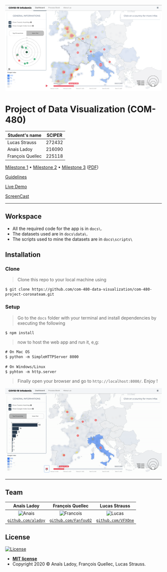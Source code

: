 ![Dashboard](https://raw.githubusercontent.com/com-480-data-visualization/com-480-project-coronateam/master/imgs/dashboard.png)

# Project of Data Visualization (COM-480)

| Student's name | SCIPER |
| -------------- | ------ |
| Lucas Strauss | 272432 |
| Anais Ladoy | 216090 |
| François Quellec | 225118 |

[Milestone 1](https://github.com/com-480-data-visualization/com-480-project-coronateam/blob/master/reports/Milestone_1.md) • [Milestone 2](https://github.com/com-480-data-visualization/com-480-project-coronateam/blob/master/reports/Milestone_2.md) • [Milestone 3](https://github.com/com-480-data-visualization/com-480-project-coronateam/blob/master/reports/Milestone_3.md) ([PDF](https://github.com/com-480-data-visualization/com-480-project-coronateam/raw/master/reports/Process_Book.pdf))

[Guidelines](https://com-480-data-visualization.github.io/2020-project-guidelines/)

[Live Demo](https://com-480-data-visualization.github.io/com-480-project-coronateam/)

[ScreenCast](https://github.com/com-480-data-visualization/com-480-project-coronateam/blob/master/imgs/screencast.mp4)

---
## Workspace

- All the required code for the app is in `docs\`.
- The datasets used are in `docs\data\`.
- The scripts used to mine the datasets are in `docs\scripts\`

## Installation

### Clone

> Clone this repo to your local machine using 
```shell
$ git clone https://github.com/com-480-data-visualization/com-480-project-coronateam.git
```

### Setup

> Go to the `docs` folder with your terminal and install dependencies by executing the following

```shell
$ npm install
```

> now to host the web app and run it, e,g: 

```shell
# On Mac OS
$ python -m SimpleHTTPServer 8000

# On Windows/Linux
$ pyhton -m http.server
```
> Finally open your browser and go to `http://localhost:8000/`. Enjoy !


<p align="center">
  <img src='https://raw.githubusercontent.com/com-480-data-visualization/com-480-project-coronateam/master/imgs/demo.gif' />
</p>

---

## Team


| Anaïs Ladoy | François Quellec |Lucas Strauss |
| :---: |:---:| :---:|
| ![Anais](https://avatars2.githubusercontent.com/u/28190136?s=200&v=4) | ![Francois](https://avatars0.githubusercontent.com/u/17878016?s=460&u=a607a98f9962178dca27e091af3ea41b0a584592&v=4) | ![Lucas](https://avatars2.githubusercontent.com/u/23017180?s=460&u=c136e443542666b16713834b48749b5174fa5760&v=4) |
| <a href="https://github.com/aladoy" target="_blank">`github.com/aladoy`</a> | <a href="https://github.com/Fanfou02" target="_blank">`github.com/Fanfou02`</a> | <a href="https://github.com/VFXOne" target="_blank">`github.com/VFXOne`</a> |


## License

[![License](http://img.shields.io/:license-mit-blue.svg?style=flat-square)](http://badges.mit-license.org)

- **[MIT license](http://opensource.org/licenses/mit-license.php)**
- Copyright 2020 © Anaïs Ladoy, François Quellec, Lucas Strauss.
